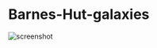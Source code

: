 # Barnes-Hut-galaxies
![screenshot](https://user-images.githubusercontent.com/94078957/161405555-30def1f7-87e2-4f28-ab04-16b157c9ce4a.png)
